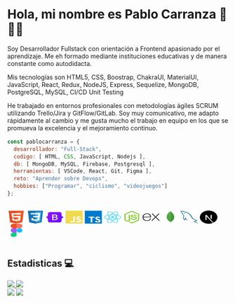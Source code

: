 <h1>Hola, mi nombre es Pablo Carranza 👋👨‍💻</h1>

<p>Soy Desarrollador Fullstack con orientación a Frontend apasionado por el aprendizaje.
Me eh formado mediante instituciones educativas y de manera constante como autodidacta.

Mis tecnologías son HTML5, CSS, Boostrap, ChakraUI, MaterialUI, JavaScript, React, Redux, NodeJS, Express, Sequelize, MongoDB, PostgreSQL, MySQL, CI/CD Unit Testing

He trabajado en entornos profesionales con metodologías ágiles SCRUM utilizando Trello/Jira y GitFlow/GitLab.
Soy muy comunicativo, me adapto rápidamente al cambio y me gusta mucho el trabajo en equipo en los que se promueva la excelencia y el mejoramiento continuo.</p>

  ```javascript
  const pablocarranza = {
    desarrollador: "Full-Stack",
    codigo: [ HTML, CSS, JavaScript, Nodejs ],
    db: [ MongoDB, MySQL, Firebase, Postgresql ],
    herramientas: [ VSCode, React, Git, Figma ],
    reto: "Aprender sobre Devops",
    hobbies: ["Programar", "ciclismo", "videojuegos"]
  };
  ```
  
<div style="display: inline_block"><br>
   <img align="center" alt="HTML" height="30" width="40" src="https://raw.githubusercontent.com/devicons/devicon/master/icons/html5/html5-original.svg">
  <img align="center" alt="CSS" height="30" width="40" src="https://raw.githubusercontent.com/devicons/devicon/master/icons/css3/css3-original.svg">
  <img align="center" alt="bootstrap" height="30" width="40" src="https://raw.githubusercontent.com/devicons/devicon/master/icons/bootstrap/bootstrap-original.svg">
  <img align="center" alt="JavaScript" height="30" width="40" src="https://raw.githubusercontent.com/devicons/devicon/master/icons/javascript/javascript-plain.svg">
  <img align="center" alt="Typescript" height="30" width="40" src="https://raw.githubusercontent.com/devicons/devicon/master/icons/typescript/typescript-original.svg">
  <img align="center" alt="React" height="30" width="40" src="https://raw.githubusercontent.com/devicons/devicon/master/icons/react/react-original.svg">
  <img align="center" alt="Nodejs" height="30" width="40" src="https://raw.githubusercontent.com/devicons/devicon/master/icons/nodejs/nodejs-original.svg">
  <img align="center" alt="Express" height="30" width="40" src="https://raw.githubusercontent.com/devicons/devicon/master/icons/express/express-original.svg">
  <img align="center" alt="MongoDB" height="30" width="40" src="https://raw.githubusercontent.com/devicons/devicon/master/icons/mongodb/mongodb-original.svg">
  <img align="center" alt="MySQL" height="30" width="40" src="https://raw.githubusercontent.com/devicons/devicon/master/icons/mysql/mysql-original.svg">
  <img align="center" alt="Next" height="30" width="40" src="https://raw.githubusercontent.com/devicons/devicon/master/icons/nextjs/nextjs-original.svg">
  <img align="center" alt="Figma" height="30" width="40" src="https://raw.githubusercontent.com/devicons/devicon/master/icons/figma/figma-original.svg">
</div>
<br>

<h2>Estadisticas 💻</h2>
<div align="start">
  <a href="https://github.com/pabloecarranza">
  <img height="180em" src="https://github-readme-stats.vercel.app/api?username=pabloecarranza&show_icons=true&theme=tokyonight&include_all_commits=true&count_private=true"/>
  <img height="180em" src="https://github-readme-stats.vercel.app/api/top-langs/?username=pabloecarranza&layout=compact&langs_count=7&theme=tokyonight"/>
</div>
  
 <div> 
     <a href="https://www.linkedin.com/in/pabloecarranza/" target="_blank"><img src="https://img.shields.io/badge/-LinkedIn-%230077B5?style=for-the-badge&logo=linkedin&logoColor=white" target="_blank"></a> 
  <a href = "mailto:pabloecarranza@gmail.com"><img src="https://img.shields.io/badge/-Gmail-%23333?style=for-the-badge&logo=gmail&logoColor=white" target="_blank"></a>
</div>
